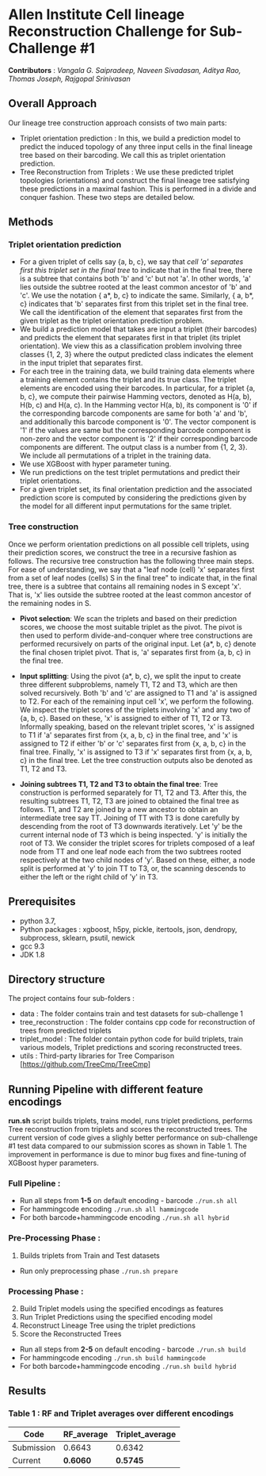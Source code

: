 # Allen Institute Cell lineage Reconstruction Challenge for Sub-Challenge #1
**Contributors** : _Vangala G. Saipradeep, Naveen Sivadasan, Aditya Rao, Thomas Joseph, Rajgopal Srinivasan_

## Overall Approach
Our lineage tree construction approach consists of two main parts:
* Triplet orientation prediction : In this, we build a prediction model to predict the induced topology of any three input cells in the final lineage tree based on their barcoding. We call this as triplet orientation prediction.
* Tree Reconstruction from Triplets : We use these predicted triplet topologies (orientations) and construct the final lineage tree satisfying these predictions in a maximal fashion. This is performed in a divide and conquer fashion. These two steps are detailed below.
## Methods
### Triplet orientation prediction

* For a given triplet of cells say {a, b, c}, we say that _cell 'a' separates first this triplet set in the final tree_ to indicate that in the final tree, there is a subtree that contains both 'b' and 'c' but not 'a'. In other words, 'a' lies outside the subtree rooted at the least common ancestor of 'b' and 'c'.  We use the notation { a*, b, c} to indicate the same. Similarly, { a, b*, c} indicates that 'b' separates first from this triplet set in the final tree. We call the identification of the element that separates first from the given triplet as the triplet orientation prediction problem.
* We build a prediction model that takes are input a triplet (their barcodes) and predicts the element that separates first in that triplet (its triplet orientation). We view this as a classification problem involving three classes {1, 2, 3} where the output predicted class indicates the element in the input triplet that separates first.
* For each tree in the training data, we build training data elements where a training element contains the triplet and its true class. The triplet elements are encoded using their barcodes. In particular, for a triplet {a, b, c}, we compute their pairwise Hamming vectors, denoted as H(a, b), H(b, c) and H(a, c).  In the Hamming vector H(a, b), its component is '0' if the corresponding barcode components are same for both 'a' and 'b', and additionally this barcode component is '0'. The vector component is '1' if the values are same but the corresponding barcode component is non-zero and the vector component is '2' if their corresponding barcode components are different. The output class is a number from {1, 2, 3}.  We include all permutations of a triplet in the training data. 
* We use XGBoost with hyper parameter tuning.
* We run predictions on the test triplet permutations and predict their triplet orientations.
* For a given triplet set, its final orientation prediction and the associated prediction score is computed by considering the predictions given by the model for all different input permutations for the same triplet.

### Tree construction

Once we perform orientation predictions on all possible cell triplets, using their prediction scores, we construct the tree in a recursive fashion as follows. The recursive tree construction has the following three main steps. For ease of understanding, we say that a "leaf node (cell) 'x' separates first from a set of leaf nodes (cells) S in the final tree" to indicate that, in the final tree, there is a subtree that contains all remaining nodes in S except 'x'. That is, 'x' lies outside the subtree rooted at the least common ancestor of the remaining nodes in S.  

* **Pivot selection**:  We scan the triplets and based on their prediction scores, we choose the most suitable triplet as the pivot. The pivot is then used to perform divide-and-conquer where tree constructions are performed recursively on parts of the original input. Let {a*, b, c} denote the final chosen triplet pivot. That is, 'a' separates first from {a, b, c} in the final tree.

* **Input splitting**:  Using the pivot {a*, b, c}, we split the input to create three different subproblems, namely T1, T2 and T3, which are then solved recursively. Both 'b' and 'c' are assigned to T1 and 'a' is assigned to T2. For each of the remaining input cell 'x', we perform the following. We inspect the triplet scores of the triplets involving 'x' and any two of {a, b, c}. Based on these, 'x' is assigned to either of T1, T2 or T3. Informally speaking, based on the relevant triplet scores, 'x' is assigned to T1 if 'a' separates first from {x, a, b, c} in the final tree, and 'x' is assigned to T2 if either 'b' or 'c' separates first from {x, a, b, c} in the final tree. Finally, 'x' is assigned to T3 if 'x' separates first from {x, a, b, c} in the final tree. Let the tree construction outputs also be denoted as T1, T2 and T3.

* **Joining subtrees T1, T2 and T3 to obtain the final tree**: Tree construction is performed separately for T1, T2 and T3. After this, the resulting subtrees T1, T2, T3 are joined to obtained the final tree as follows. T1, and T2 are joined by a new ancestor to obtain an intermediate tree say TT. Joining of TT with T3 is done carefully by descending from the root of T3 downwards iteratively. Let 'y' be the current internal node of T3 which is being inspected. 'y' is initially the root of T3. We consider the triplet scores for triplets composed of a leaf node from TT and one leaf node each from the two subtrees rooted respectively at the two child nodes of 'y'. Based on these, either, a node split is performed at 'y' to join TT to T3, or, the scanning descends to either the left or the right child of 'y' in T3.

## Prerequisites
* python 3.7,
* Python packages : xgboost, h5py, pickle, itertools, json, dendropy, subprocess, sklearn, psutil, newick
* gcc 9.3
* JDK 1.8

## Directory structure

The project contains four sub-folders :

* data : The folder contains train and test datasets for sub-challenge 1
* tree_reconstruction : The folder contains cpp code for reconstruction of trees from predicted triplets
* triplet_model : The folder contain python code for build triplets, train various models, Triplet predictions and scoring reconstructed trees.
* utils : Third-party libraries for Tree Comparison [https://github.com/TreeCmp/TreeCmp]

## Running Pipeline with different feature encodings

**run.sh** script builds triplets, trains model, runs triplet predictions, performs Tree reconstruction from triplets and scores the reconstructed trees. The current version of code gives a slighly better performance on sub-challenge #1 test data compared to our submission scores as shown in Table 1. The improvement in performance is due to minor bug fixes and fine-tuning of XGBoost hyper parameters.

### Full Pipeline :

* Run all steps from **1-5** on default encoding - barcode
``` ./run.sh all ``` 
* For hammingcode encoding
``` ./run.sh all hammingcode ```
* For both barcode+hammingcode encoding
``` ./run.sh all hybrid  ``` 

### Pre-Processing Phase :

1. Builds triplets from Train and Test datasets
* Run only preprocessing phase
``` ./run.sh prepare ```

### Processing Phase :

2. Build Triplet models using the specified encodings as features 
3. Run Triplet Predictions using the specified encoding model
4. Reconstruct Lineage Tree using the triplet predictions
5. Score the Reconstructed Trees

* Run all steps from **2-5** on default encoding - barcode
``` ./run.sh build ``` 
* For hammingcode encoding
``` ./run.sh build hammingcode  ```
* For both barcode+hammingcode encoding
``` ./run.sh build hybrid  ``` 

## Results
### Table 1 : RF and Triplet averages over different encodings

Code       | RF_average | Triplet_average
-----------|--------- | -----------
Submission | 0.6643   | 0.6342
Current    | **0.6060**     | **0.5745**


